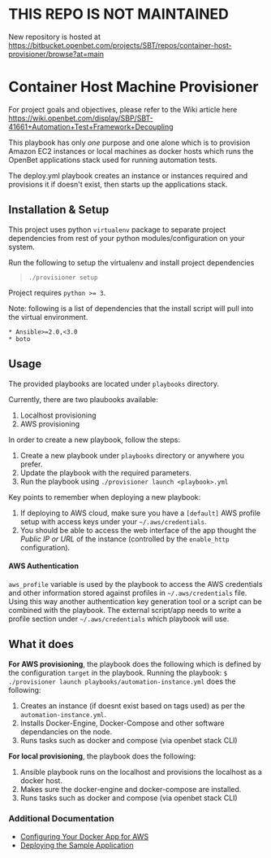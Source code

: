 # THIS REPO IS NOT MAINTAINED

New repository is hosted at https://bitbucket.openbet.com/projects/SBT/repos/container-host-provisioner/browse?at=main


# Container Host Machine Provisioner

For project goals and objectives, please refer to the Wiki article here
https://wiki.openbet.com/display/SBP/SBT-41661+Automation+Test+Framework+Decoupling 

This playbook has only *one* purpose and one alone which is to provision 
Amazon EC2 instances or local machines as docker hosts which runs the OpenBet applications stack used
for running automation tests.

The deploy.yml playbook creates an instance or instances required and provisions it 
if doesn't exist, then starts up the applications stack.


## Installation & Setup

This project uses python `virtualenv` package to separate project dependencies
from rest of your python modules/configuration on your system.

Run the following to setup the virtualenv and install project dependencies

> `./provisioner setup`

Project requires `python >= 3`.

Note: following is a list of dependencies that the install script will pull into
the virtual environment.

    * Ansible>=2.0,<3.0
    * boto

## Usage

The  provided playbooks are located under `playbooks` directory.

Currently, there are two plaubooks available:
1. Localhost provisioning
2. AWS provisioning

In order to create a new playbook, follow the steps:
1. Create a new playbook under `playbooks` directory or anywhere you prefer.
2. Update the playbook with the required parameters.
3. Run the playbook using `./provisioner launch <playbook>.yml`

Key points to remember when deploying a new playbook:
1. If deploying to AWS cloud, make sure you have a `[default]` AWS profile setup with access keys under your 
 `~/.aws/credentials`.
2. You should be able to access the web interface of the app thought the 
 _Public IP or URL_ of the instance (controlled by the `enable_http` configuration).

#### AWS Authentication

`aws_profile` variable is used by the playbook to access the AWS credentials and
other information stored against profiles in `~/.aws/credentials` file. 
Using this way another authentication key generation tool or a script can be 
combined with the playbook. The external script/app needs to write a 
profile section under `~/.aws/credentials` which playbook will use. 


## What it does

**For AWS provisioning**, the playbook does the following which is defined by the configuration `target` in the playbook.
Running the playbook: `$ ./provisioner launch playbooks/automation-instance.yml` does the following:

1. Creates an instance (if doesnt exist based on tags used) as per the `automation-instance.yml`.
2. Installs Docker-Engine, Docker-Compose and other software dependancies on the node.
3. Runs tasks such as docker and compose (via openbet stack CLI)

**For local provisioning**, the playbook does the following:
1. Ansible playbook runs on the localhost and provisions the localhost as a docker host.
2. Makes sure the docker-engine and docker-compose are installed.
3. Runs tasks such as docker and compose (via openbet stack CLI)

### Additional Documentation

* [Configuring Your Docker App for AWS](docs/aws-docker-app-configuration.md)
* [Deploying the Sample Application](docs/sample-app-deployment.md)
